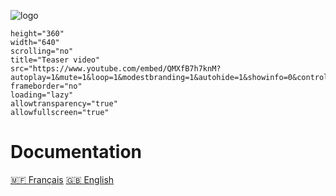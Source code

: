 ![logo](/_media/neyen-logo.png "logo")

```iframe
height="360"
width="640"
scrolling="no"
title="Teaser video"
src="https://www.youtube.com/embed/QMXfB7h7knM?autoplay=1&mute=1&loop=1&modestbranding=1&autohide=1&showinfo=0&controls=0&rel=0"
frameborder="no"
loading="lazy"
allowtransparency="true"
allowfullscreen="true"
```


# Documentation
[🇲🇫 Français](/fr/neyen.md)
[🇬🇧 English](/en/neyen.md)

